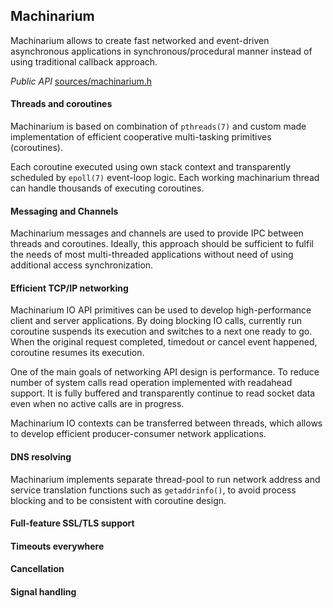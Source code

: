 ## Machinarium

Machinarium allows to create fast networked and event-driven asynchronous applications in
synchronous/procedural manner instead of using traditional callback approach.

*Public API*  [sources/machinarium.h](sources/machinarium.h)

#### Threads and coroutines

Machinarium is based on combination of `pthreads(7)` and custom made implementation of efficient cooperative
multi-tasking primitives (coroutines).

Each coroutine executed using own stack context and transparently scheduled by `epoll(7)` event-loop logic.
Each working machinarium thread can handle thousands of executing coroutines.

#### Messaging and Channels

Machinarium messages and channels are used to provide IPC between threads and
coroutines. Ideally, this approach should be sufficient to fulfil the needs of most multi-threaded applications
without need of using additional access synchronization.

#### Efficient TCP/IP networking

Machinarium IO API primitives can be used to develop high-performance client and server applications.
By doing blocking IO calls, currently run coroutine suspends its execution and switches
to a next one ready to go. When the original request completed, timedout or cancel event happened,
coroutine resumes its execution.

One of the main goals of networking API design is performance. To reduce number of system calls
read operation implemented with readahead support. It is fully buffered and transparently continue to read
socket data even when no active calls are in progress.

Machinarium IO contexts can be transferred between threads, which allows to develop efficient
producer-consumer network applications.

#### DNS resolving

Machinarium implements separate thread-pool to run network address
and service translation functions such as `getaddrinfo()`, to avoid process blocking and to be
consistent with coroutine design.

#### Full-feature SSL/TLS support

#### Timeouts everywhere

#### Cancellation

#### Signal handling
